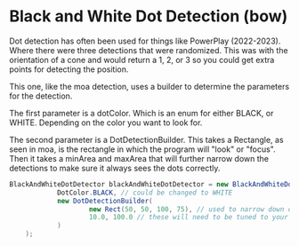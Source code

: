 # Black and White Dot Detection (bow)

Dot detection has often been used for things like PowerPlay (2022-2023). Where there were three detections that were randomized. This was with the orientation of a cone and would return a 1, 2, or 3 so you could get extra points for detecting the position.&#x20;

This one, like the moa detection, uses a builder to determine the parameters for the detection.

The first parameter is a dotColor. Which is an enum for either BLACK, or WHITE. Depending on the color you want to look for.

The second parameter is a DotDetectionBuilder. This takes a Rectangle, as seen in moa, is the rectangle in which the program will "look" or "focus". Then it takes a minArea and maxArea that will further narrow down the detections to make sure it always sees the dots correctly.

```java
BlackAndWhiteDotDetector blackAndWhiteDotDetector = new BlackAndWhiteDotDetector(
            DotColor.BLACK, // could be changed to WHITE
            new DotDetectionBuilder(
                    new Rect(50, 50, 100, 75), // used to narrow down detection to a specific area
                    10.0, 100.0 // these will need to be tuned to your specific "dots"
            )
    );
```
